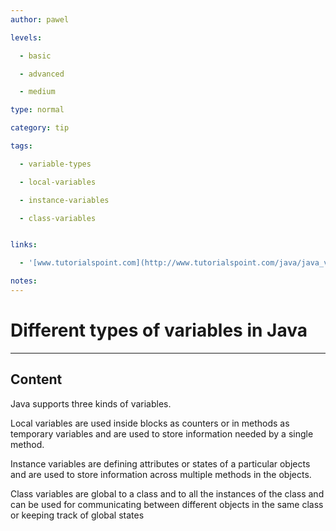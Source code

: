 ```yaml
---
author: pawel

levels:

  - basic

  - advanced

  - medium

type: normal

category: tip

tags:

  - variable-types

  - local-variables

  - instance-variables

  - class-variables


links:

  - '[www.tutorialspoint.com](http://www.tutorialspoint.com/java/java_variable_types.htm){website}'

notes: 
---
```


# Different types of variables in Java

---
## Content

Java supports three kinds of variables.  

Local variables are used inside blocks as counters or in methods as temporary variables and are used to store information needed by a single method.

Instance variables are defining attributes or states of a particular objects and are used to store information across multiple methods in the objects.

Class variables are global to a class and to all the instances of the class and can be used for communicating between different objects in the same class or keeping track of global states

